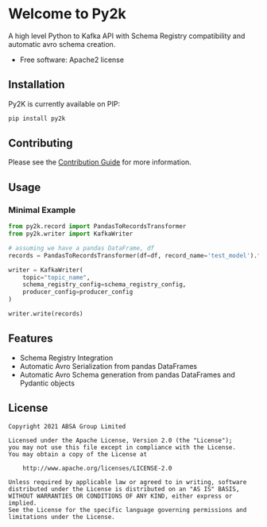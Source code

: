 # Welcome to Py2k

A high level Python to Kafka API with Schema Registry compatibility and automatic avro schema creation.

- Free software: Apache2 license

## Installation

Py2K is currently available on PIP:

```bash
pip install py2k
```

## Contributing

Please see the [Contribution Guide](.github/CONTRIBUTING.md) for more information.

## Usage

### Minimal Example

```python
from py2k.record import PandasToRecordsTransformer
from py2k.writer import KafkaWriter

# assuming we have a pandas DataFrame, df
records = PandasToRecordsTransformer(df=df, record_name='test_model').from_pandas()

writer = KafkaWriter(
    topic="topic_name",
    schema_registry_config=schema_registry_config,
    producer_config=producer_config
)

writer.write(records)
```

## Features

- Schema Registry Integration
- Automatic Avro Serialization from pandas DataFrames
- Automatic Avro Schema generation from pandas DataFrames and Pydantic objects

## License

    Copyright 2021 ABSA Group Limited

    Licensed under the Apache License, Version 2.0 (the "License");
    you may not use this file except in compliance with the License.
    You may obtain a copy of the License at

        http://www.apache.org/licenses/LICENSE-2.0

    Unless required by applicable law or agreed to in writing, software
    distributed under the License is distributed on an "AS IS" BASIS,
    WITHOUT WARRANTIES OR CONDITIONS OF ANY KIND, either express or implied.
    See the License for the specific language governing permissions and
    limitations under the License.
